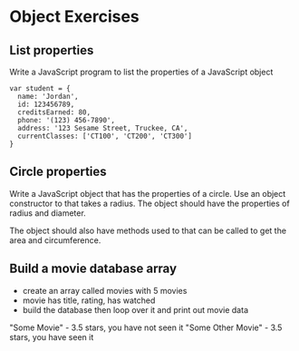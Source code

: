 # Object Exercises

## List properties

Write a JavaScript program to list the properties of a JavaScript object

```
var student = {
  name: 'Jordan',
  id: 123456789,
  creditsEarned: 80,
  phone: '(123) 456-7890',
  address: '123 Sesame Street, Truckee, CA',
  currentClasses: ['CT100', 'CT200', 'CT300']
}
```

## Circle properties

Write a JavaScript object that has the properties of a circle.  Use an object constructor to that takes a radius.  The object should have the properties of radius and diameter.

The object should also have methods used to that can be called to get the area and circumference.

## Build a movie database array

- create an array called movies with 5 movies
- movie has title, rating, has watched
- build the database then loop over it and print out movie data

"Some Movie" - 3.5 stars, you have not seen it
"Some Other Movie" - 3.5 stars, you have seen it
